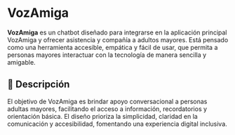 # VozAmiga

**VozAmiga** es un chatbot diseñado para integrarse en la aplicación principal VozAmiga y ofrecer asistencia y compañía a adultos mayores. 
Está pensado como una herramienta accesible, empática y fácil de usar, que permita a personas mayores interactuar con la tecnología de manera sencilla y amigable.

## 🚀 Descripción

El objetivo de VozAmiga es brindar apoyo conversacional a personas adultas mayores, facilitando el acceso a información, recordatorios y orientación básica. 
El diseño prioriza la simplicidad, claridad en la comunicación y accesibilidad, fomentando una experiencia digital inclusiva.

